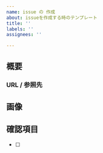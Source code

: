 ```yaml
---
name: issue の 作成
about: issueを作成する時のテンプレート
title: ''
labels: ''
assignees: ''

---
```


## 概要


### URL / 参照先
> 

## 画像


## 確認項目
- [ ]
